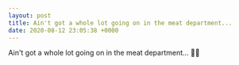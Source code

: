 ```yaml
---
layout: post
title: Ain't got a whole lot going on in the meat department...
date: 2020-08-12 23:05:38 +0000
---
```


Ain't got a whole lot going on in the meat department...
🥩😮

